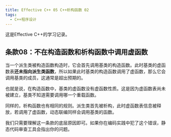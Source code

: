 ```yaml
---
title: Effective C++ 05 C++析构函数 02
tags: 
  - C++程序设计
---
```


这是Effective C++的学习记录。

## 条款08：不在构造函数和析构函数中调用虚函数

当一个派生类被构造函数构造时，它会首先调用基类的构造函数。此时基类的虚函数表**还未指向派生类函数**，所以如果此时基类的构造函数调用了虚函数，那么它会调用基类的成员，这通常是超出预期的。

也就是说，在构造函数中，基类的虚函数没有虚函数性质。这是因为虚函数表尚未被建立，基类不知道需要调用哪一个重载函数。

同样的，析构函数也有相同的规则。派生类首先被析构，此时虚函数表信息被释放，若调用了虚函数，动态联编同样会调用基类的函数。

我们只需要理解这一条款的底层原因即可。如果你在编码实践中犯了这个错误，静态代码审查工具会指出你的问题。
